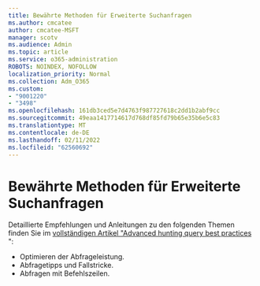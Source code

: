 ```yaml
---
title: Bewährte Methoden für Erweiterte Suchanfragen
ms.author: cmcatee
author: cmcatee-MSFT
manager: scotv
ms.audience: Admin
ms.topic: article
ms.service: o365-administration
ROBOTS: NOINDEX, NOFOLLOW
localization_priority: Normal
ms.collection: Adm_O365
ms.custom:
- "9001220"
- "3498"
ms.openlocfilehash: 161db3ced5e7d4763f987727618c2dd1b2abf9cc
ms.sourcegitcommit: 49eaa1417714617d768df85fd79b65e35b6e5c83
ms.translationtype: MT
ms.contentlocale: de-DE
ms.lasthandoff: 02/11/2022
ms.locfileid: "62560692"
---
```

# <a name="advanced-hunting-query-best-practices"></a>Bewährte Methoden für Erweiterte Suchanfragen

Detaillierte Empfehlungen und Anleitungen zu den folgenden Themen finden Sie im [vollständigen Artikel "Advanced hunting query best practices](https://docs.microsoft.com/windows/security/threat-protection/microsoft-defender-atp/advanced-hunting-best-practices#optimize-query-performance) ":
- Optimieren der Abfrageleistung.
- Abfragetipps und Fallstricke.
- Abfragen mit Befehlszeilen.


